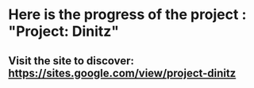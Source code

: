 # Here is the progress of the project : "Project: Dinitz"

## Visit the site to discover: **https://sites.google.com/view/project-dinitz**
